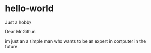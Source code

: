 # hello-world
Just a hobby

Dear Mr.Githun

im just an a simple man who wants to be an expert in computer in the future.
